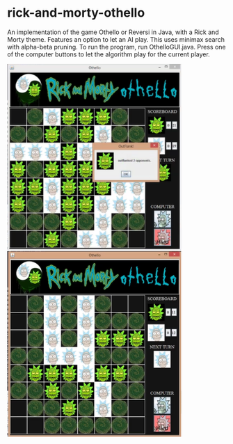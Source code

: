 # rick-and-morty-othello
 An implementation of the game Othello or Reversi in Java, with a Rick and Morty theme. 
 Features an option to let an AI play. This uses minimax search with alpha-beta pruning.
 To run the program, run OthelloGUI.java.
 Press one of the computer buttons to let the algorithm play for the current player. 

<div style="float:left">
<img width="400" src="images/Othello1.PNG">
<img width="400" src="images/othello2.PNG">
</div>
